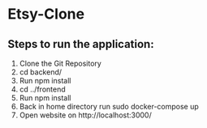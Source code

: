 # Etsy-Clone

## Steps to run the application:

1. Clone the Git Repository
2. cd backend/
3. Run npm install
4. cd ../frontend
5. Run npm install
6. Back in home directory run sudo docker-compose up
7. Open website on http://localhost:3000/